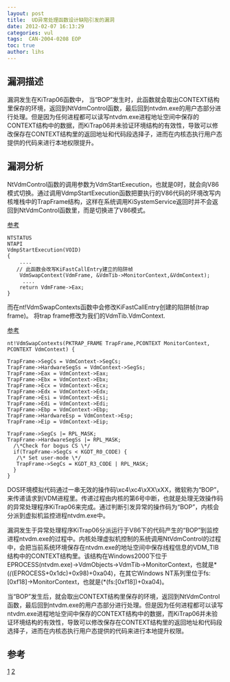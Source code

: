 ```yaml
---
layout: post
title:  UD异常处理函数设计缺陷引发的漏洞
date: 2012-02-07 16:13:29
categories: vul
tags:  CAN-2004-0208 EOP
toc: true
author: lihs
---
```


## 漏洞描述
漏洞发生在KiTrap06函数中， 当“BOP”发生时，此函数就会取出CONTEXT结构里保存的环境，返回到NtVdmControl函数，最后回到ntvdm.exe的用户态部分进行处理。但是因为任何进程都可以读写ntvdm.exe进程地址空间中保存的CONTEXT结构中的数据，而KiTrap06并未验证环境结构的有效性，导致可以修改保存在CONTEXT结构里的返回地址和代码段选择子，进而在内核态执行用户态提供的代码来进行本地权限提升。

## 漏洞分析
NtVdmControl函数的调用参数为VdmStartExecution，也就是0时，就会向V86模式切换。通过调用VdmpStartExecution函数把要执行的V86代码的环境改写内核堆栈中的TrapFrame结构，这样在系统调用KiSystemService返回时并不会返回到NtVdmControl函数里，而是切换进了V86模式。

[参考](http://doxygen.reactos.org/d9/d2a/vdmexec_8c_source.html#l00171)  

```
NTSTATUS
NTAPI
VdmpStartExecution(VOID)
{
    ....
   // 此函数会改写KiFastCallEntry建立的陷阱帧
    VdmSwapContext(VdmFrame, &VdmTib->MonitorContext,&VdmContext);
     ....
    return VdmFrame->Eax;
}
```  
而在nt!VdmSwapContexts函数中会修改KiFastCallEntry创建的陷阱帧(trap frame)。
将trap frame修改为我们的VdmTib.VdmContext.

[参考](http://doxygen.reactos.org/d9/d2a/vdmexec_8c_a76568763a2d5e9d5f49cdc36256148b0.html#a76568763a2d5e9d5f49cdc36256148b0)

```
nt!VdmSwapContexts(PKTRAP_FRAME TrapFrame,PCONTEXT MonitorContext, PCONTEXT VdmContext) {

TrapFrame->SegCs = VdmContext->SegCs;
TrapFrame->HardwareSegSs = VdmContext->SegSs;
TrapFrame->Eax = VdmContext->Eax;
TrapFrame->Ebx = VdmContext->Ebx;
TrapFrame->Ecx = VdmContext->Ecx;
TrapFrame->Edx = VdmContext->Edx;
TrapFrame->Esi = VdmContext->Esi;
TrapFrame->Edi = VdmContext->Edi;
TrapFrame->Ebp = VdmContext->Ebp;
TrapFrame->HardwareEsp = VdmContext->Esp;
TrapFrame->Eip = VdmContext->Eip;

TrapFrame->SegCs |= RPL_MASK;
TrapFrame->HardwareSegSs |= RPL_MASK;
  /\*Check for bogus CS \*/
  if(TrapFrame->SegCs < KGDT_R0_CODE) {
   /\* Set user-mode \*/
   TrapFrame->SegCs = KGDT_R3_CODE | RPL_MASK;
  }
}
```

DOS环境模拟代码通过一串无效的操作码\xc4\xc4\xXX\xXX，微软称为“BOP”，来传递请求到VDM进程里。传递过程由内核的第6号中断，也就是处理无效操作码的异常处理程序KiTrap06来完成。通过判断引发异常的操作码为“BOP”，内核会分派到虚拟机监控进程ntvdm.exe中。

漏洞发生于异常处理程序KiTrap06分派运行于V86下的代码产生的“BOP”到监控进程ntvdm.exe的过程中。内核处理虚拟机控制的系统调用NtVdmControl的过程中，会把当前系统环境保存在ntvdm.exe的地址空间中保存线程信息的VDM_TIB结构中的CONTEXT结构里。该结构在Windows2000下位于EPROCESS(ntvdm.exe)->VdmObjects->VdmTib->MonitorContext，也就是*(*(*(EPROCESS+0x1dc)+0x98)+0xa04)，在其它Windows NT系列里位于fs:[0xf18]->MonitorContext，也就是(*(fs:[0xf18])+0xa04)。

当“BOP”发生后，就会取出CONTEXT结构里保存的环境，返回到NtVdmControl函数，最后回到ntvdm.exe的用户态部分进行处理。但是因为任何进程都可以读写ntvdm.exe进程地址空间中保存的CONTEXT结构中的数据，而KiTrap06并未验证环境结构的有效性，导致可以修改保存在CONTEXT结构里的返回地址和代码段选择子，进而在内核态执行用户态提供的代码来进行本地提升权限。

## 参考 
[1](http://www.kb.cert.org/vuls/id/910998)
[2](http://www.whitecell.org/forums/viewthread.php?tid=171)
